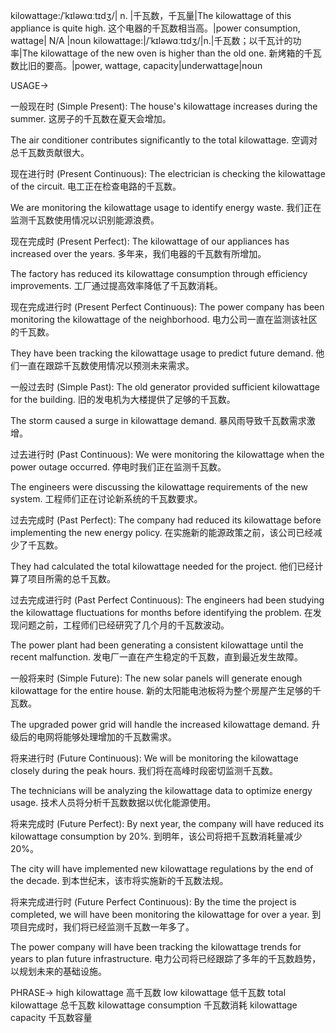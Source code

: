 kilowattage:/ˈkɪləwɑːtɪdʒ/| n. |千瓦数，千瓦量|The kilowattage of this appliance is quite high.  这个电器的千瓦数相当高。|power consumption, wattage| N/A |noun
kilowattage:|/ˈkɪləwɑːtɪdʒ/|n.|千瓦数；以千瓦计的功率|The kilowattage of the new oven is higher than the old one. 新烤箱的千瓦数比旧的要高。|power, wattage, capacity|underwattage|noun


USAGE->

一般现在时 (Simple Present):
The house's kilowattage increases during the summer.  这房子的千瓦数在夏天会增加。

The air conditioner contributes significantly to the total kilowattage. 空调对总千瓦数贡献很大。


现在进行时 (Present Continuous):
The electrician is checking the kilowattage of the circuit. 电工正在检查电路的千瓦数。

We are monitoring the kilowattage usage to identify energy waste. 我们正在监测千瓦数使用情况以识别能源浪费。


现在完成时 (Present Perfect):
The kilowattage of our appliances has increased over the years. 多年来，我们电器的千瓦数有所增加。

The factory has reduced its kilowattage consumption through efficiency improvements. 工厂通过提高效率降低了千瓦数消耗。


现在完成进行时 (Present Perfect Continuous):
The power company has been monitoring the kilowattage of the neighborhood. 电力公司一直在监测该社区的千瓦数。

They have been tracking the kilowattage usage to predict future demand. 他们一直在跟踪千瓦数使用情况以预测未来需求。


一般过去时 (Simple Past):
The old generator provided sufficient kilowattage for the building.  旧的发电机为大楼提供了足够的千瓦数。

The storm caused a surge in kilowattage demand.  暴风雨导致千瓦数需求激增。


过去进行时 (Past Continuous):
We were monitoring the kilowattage when the power outage occurred.  停电时我们正在监测千瓦数。

The engineers were discussing the kilowattage requirements of the new system. 工程师们正在讨论新系统的千瓦数要求。


过去完成时 (Past Perfect):
The company had reduced its kilowattage before implementing the new energy policy. 在实施新的能源政策之前，该公司已经减少了千瓦数。

They had calculated the total kilowattage needed for the project. 他们已经计算了项目所需的总千瓦数。


过去完成进行时 (Past Perfect Continuous):
The engineers had been studying the kilowattage fluctuations for months before identifying the problem.  在发现问题之前，工程师们已经研究了几个月的千瓦数波动。

The power plant had been generating a consistent kilowattage until the recent malfunction. 发电厂一直在产生稳定的千瓦数，直到最近发生故障。


一般将来时 (Simple Future):
The new solar panels will generate enough kilowattage for the entire house. 新的太阳能电池板将为整个房屋产生足够的千瓦数。

The upgraded power grid will handle the increased kilowattage demand. 升级后的电网将能够处理增加的千瓦数需求。


将来进行时 (Future Continuous):
We will be monitoring the kilowattage closely during the peak hours. 我们将在高峰时段密切监测千瓦数。

The technicians will be analyzing the kilowattage data to optimize energy usage. 技术人员将分析千瓦数数据以优化能源使用。


将来完成时 (Future Perfect):
By next year, the company will have reduced its kilowattage consumption by 20%. 到明年，该公司将把千瓦数消耗量减少20%。

The city will have implemented new kilowattage regulations by the end of the decade. 到本世纪末，该市将实施新的千瓦数法规。


将来完成进行时 (Future Perfect Continuous):
By the time the project is completed, we will have been monitoring the kilowattage for over a year. 到项目完成时，我们将已经监测千瓦数一年多了。

The power company will have been tracking the kilowattage trends for years to plan future infrastructure. 电力公司将已经跟踪了多年的千瓦数趋势，以规划未来的基础设施。


PHRASE->
high kilowattage 高千瓦数
low kilowattage 低千瓦数
total kilowattage 总千瓦数
kilowattage consumption 千瓦数消耗
kilowattage capacity 千瓦数容量
